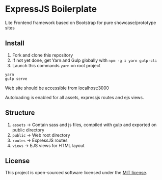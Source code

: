 # ExpressJS Boilerplate

Lite Frontend framework based on Bootstrap for pure showcase/prototype sites

## Install

1. Fork and clone this repository
2. If not yet done, get Yarn and Gulp globally with `npm -g i yarn gulp-cli`
3. Launch this commands `yarn` on root project

```shell
yarn
gulp serve
```

Web site should be accessible from localhost:3000

Autoloading is enabled for all assets, expressjs routes and ejs views.

## Structure

1. `assets` -> Contain sass and js files, compiled with gulp and exported on public directory
2. `public` -> Web root directory
3. `routes` -> ExpressJS routes
3. `views` -> EJS views for HTML layout

## License

This project is open-sourced software licensed under the [MIT license](http://opensource.org/licenses/MIT).
